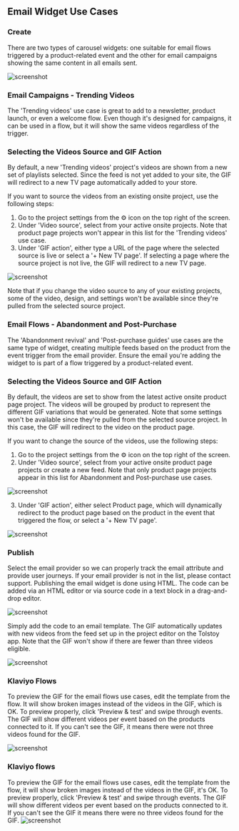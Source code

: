 ## Email Widget Use Cases

### Create

There are two types of carousel widgets: one suitable for email flows triggered by a product-related event and the other for email campaigns showing the same content in all emails sent.

![screenshot](https://downloads.intercomcdn.com/i/o/1031051204/dcbc59231ee2b1cd5062457d/image.png)

### Email Campaigns - Trending Videos

The 'Trending videos' use case is great to add to a newsletter, product launch, or even a welcome flow. Even though it's designed for campaigns, it can be used in a flow, but it will show the same videos regardless of the trigger.

### Selecting the Videos Source and GIF Action

By default, a new 'Trending videos' project's videos are shown from a new set of playlists selected. Since the feed is not yet added to your site, the GIF will redirect to a new TV page automatically added to your store.

If you want to source the videos from an existing onsite project, use the following steps:

1. Go to the project settings from the ⚙️ icon on the top right of the screen.
2. Under 'Video source', select from your active onsite projects. Note that product page projects won't appear in this list for the 'Trending videos' use case.
3. Under 'GIF action', either type a URL of the page where the selected source is live or select a '+ New TV page'. If selecting a page where the source project is not live, the GIF will redirect to a new TV page.

![screenshot](https://downloads.intercomcdn.com/i/o/1031102738/9f9ddb62ae68d06f07e2434c/image.png)

Note that if you change the video source to any of your existing projects, some of the video, design, and settings won't be available since they're pulled from the selected source project.

### Email Flows - Abandonment and Post-Purchase

The 'Abandonment revival' and 'Post-purchase guides' use cases are the same type of widget, creating multiple feeds based on the product from the event trigger from the email provider. Ensure the email you're adding the widget to is part of a flow triggered by a product-related event.

### Selecting the Videos Source and GIF Action

By default, the videos are set to show from the latest active onsite product page project. The videos will be grouped by product to represent the different GIF variations that would be generated. Note that some settings won't be available since they're pulled from the selected source project. In this case, the GIF will redirect to the video on the product page.

If you want to change the source of the videos, use the following steps:

1. Go to the project settings from the ⚙️ icon on the top right of the screen.
2. Under 'Video source', select from your active onsite product page projects or create a new feed. Note that only product page projects appear in this list for Abandonment and Post-purchase use cases.

![screenshot](https://downloads.intercomcdn.com/i/o/1031136618/091f6af096b1405666ac8203/image.png)

3. Under 'GIF action', either select Product page, which will dynamically redirect to the product page based on the product in the event that triggered the flow, or select a '+ New TV page'.

![screenshot](https://downloads.intercomcdn.com/i/o/1031138255/5e9072ecbef18840de2ad4b7/image.png)

### Publish

Select the email provider so we can properly track the email attribute and provide user journeys. If your email provider is not in the list, please contact support. Publishing the email widget is done using HTML. The code can be added via an HTML editor or via source code in a text block in a drag-and-drop editor.

![screenshot](https://downloads.intercomcdn.com/i/o/1031159408/5d73d706842f16d978fe35df/image.png)

Simply add the code to an email template. The GIF automatically updates with new videos from the feed set up in the project editor on the Tolstoy app. Note that the GIF won't show if there are fewer than three videos eligible.

![screenshot](https://downloads.intercomcdn.com/i/o/1031171244/6e797ce8defed340459a687b/image.png)

### Klaviyo Flows

To preview the GIF for the email flows use cases, edit the template from the flow. It will show broken images instead of the videos in the GIF, which is OK. To preview properly, click 'Preview & test' and swipe through events. The GIF will show different videos per event based on the products connected to it. If you can't see the GIF, it means there were not three videos found for the GIF.

![screenshot](https://downloads.intercomcdn.com/i/o/1031220777/626f2f7194b911390a61c857/image.png)
### Klaviyo flows

To preview the GIF for the email flows use cases, edit the template from the flow, it will show broken images instead of the videos in the GIF, it's OK. To preview properly, click 'Preview & test' and swipe through events. The GIF will show different videos per event based on the products connected to it. If you can't see the GIF it means there were no three videos found for the GIF. 
![screenshot](https://downloads.intercomcdn.com/i/o/1031220777/626f2f7194b911390a61c857/image.png)